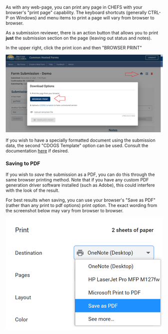 As with any web-page, you can print any page in CHEFS with your browser's "print page" capability. The keyboard shortcuts (generally CTRL-P on Windows) and menu items to print a page will vary from browser to browser.

As a submission reviewer, there is an action button that allows you to print **just** the submission section on the page (leaving out status and notes).

In the upper right, click the print icon and then "BROWSER PRINT"

![Submission Print](images/print_browser.png) 

If you wish to have a specially formatted document using the submission data, the second "CDOGS Template" option can be used. Consult the documentation [here](https://github.com/bcgov/common-hosted-form-service/wiki/CDOGS-Template-Upload) if desired.

### Saving to PDF
If you wish to *save* the submission as a PDF, you can do this through the same browser printing method. Note that if you have any custom PDF generation driver software installed (such as Adobe), this could interfere with the look of the result.

For best results when saving, you can use your browser's "Save as PDF" (rather than any print to pdf options) print option. The exact wording from the screenshot below may vary from browser to browser.

![Save to pdf.](images/print_save.png) 